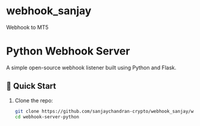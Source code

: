 # webhook_sanjay
Webhook to MT5
# Python Webhook Server

A simple open-source webhook listener built using Python and Flask.

## 🚀 Quick Start

1. Clone the repo:
   ```bash
   git clone https://github.com/sanjaychandran-crypto/webhook_sanjay/webhook-server-python.git
   cd webhook-server-python
